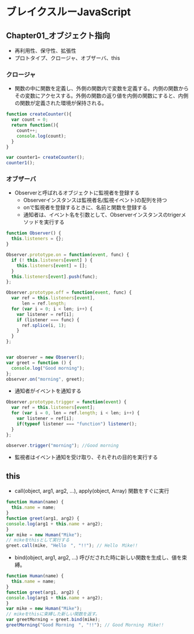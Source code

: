 # ブレイクスルーJavaScript

## Chapter01_オブジェクト指向
- 再利用性、保守性、拡張性
- プロトタイプ、クロージャ、オブザーバ、this

### クロージャ
- 関数の中に関数を定義し、外側の関数内で変数を定義する。内側の関数からその変数にアクセスする。外側の関数の返り値を内側の関数にすると、内側の関数が定義された環境が保持される。

```JavaScript
function createCounter(){
  var count = 0;
  return function(){
    count++;
    console.log(count);
  }
}

var counter1= createCounter();
counter1();
```

### オブザーバ
- Observerと呼ばれるオブジェクトに監視者を登録する
    - Observerインスタンスは監視者名(監視イベント)の配列を持つ
    - onで監視者を登録するときに、名前と関数を登録する
    - 通知者は、イベント名を引数として、Observerインスタンスのtrigerメソッドを実行する

```JavaScript
function Observer() {
  this.listeners = {};
}

Observer.prototype.on = function(event, func) {
  if (! this.listeners[event] ) {
    this.listeners[event] = [];
  }
  this.listeners[event].push(func);
};

Observer.prototype.off = function(event, func) {
  var ref = this.listeners[event],
      len = ref.length;
  for (var i = 0; i < len; i++) {
    var listener = ref[i];
    if (listener === func) {
      ref.splice(i, 1);
    }
  }
};


var observer = new Observer();
var greet = function () {
  console.log("Good morning");
};
observer.on("morning", greet);
```

- 通知者がイベントを通知する

```JavaScript
Observer.prototype.trigger = function(event) {
  var ref = this.listeners[event];
  for (var i = 0, len = ref.length; i < len; i++) {
    var listener = ref[i];
    if(typeof listener === "function") listener();
  }
};

observer.trigger("morning"); //Good morning

```

- 監視者はイベント通知を受け取り、それぞれの目的を実行する

## this
- call(object, arg1, arg2, ...), apply(object, Array) 関数をすぐに実行

```JavaScript
function Human(name) {
  this.name = name;
}
function greet(arg1, arg2) {
console.log(arg1 + this.name + arg2);
}
var mike = new Human("Mike");
// mikeをthisとして実行する
greet.call(mike, "Hello　", "!!"); // Hello　Mike!!
```

- bind(object, arg1, arg2, ...) 呼びだされた時に新しい関数を生成し、値を束縛。

```JavaScript
function Human(name) {
  this.name = name;
}
function greet(arg1, arg2) {
console.log(arg1 + this.name + arg2);
}
var mike = new Human("Mike");
// mikeをthisに束縛した新しい関数を返す。
var greetMorning = greet.bind(mike);
greetMorning("Good Morning　", "!!"); // Good Morning　Mike!!

```
